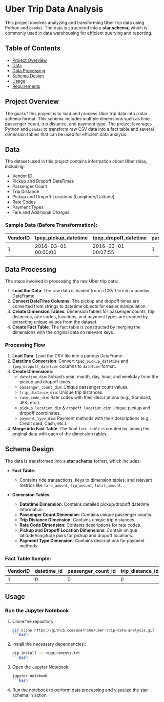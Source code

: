 # Uber Trip Data Analysis

This project involves analyzing and transforming Uber trip data using Python and `pandas`. The data is structured into a **star schema**, which is commonly used in data warehousing for efficient querying and reporting.

## Table of Contents
- [Project Overview](#project-overview)
- [Data](#data)
- [Data Processing](#data-processing)
- [Schema Design](#schema-design)
- [Usage](#usage)
- [Requirements](#requirements)

## Project Overview

The goal of this project is to load and process Uber trip data into a star schema format. This schema includes multiple dimensions such as time, passenger count, trip distance, and payment type. The project leverages Python and `pandas` to transform raw CSV data into a fact table and several dimension tables that can be used for efficient data analysis.

## Data

The dataset used in this project contains information about Uber rides, including:

- Vendor ID
- Pickup and Dropoff DateTimes
- Passenger Count
- Trip Distance
- Pickup and Dropoff Locations (Longitude/Latitude)
- Rate Codes
- Payment Types
- Fare and Additional Charges

### Sample Data (Before Transformation):
| VendorID | tpep_pickup_datetime  | tpep_dropoff_datetime | passenger_count | trip_distance | pickup_longitude | pickup_latitude | payment_type | fare_amount | tip_amount |
|----------|-----------------------|-----------------------|-----------------|---------------|------------------|-----------------|--------------|-------------|------------|
| 1        | 2016-03-01 00:00:00   | 2016-03-01 00:07:55   | 1               | 2.50          | -73.976746       | 40.765152        | 1            | 9.0         | 2.05       |

## Data Processing

The steps involved in processing the raw Uber trip data:

1. **Load the Data**: The raw data is loaded from a CSV file into a pandas DataFrame.
2. **Convert DateTime Columns**: The pickup and dropoff times are converted from strings to datetime objects for easier manipulation.
3. **Create Dimension Tables**: Dimension tables for passenger counts, trip distances, rate codes, locations, and payment types are created by extracting unique values from the dataset.
4. **Create Fact Table**: The fact table is constructed by merging the dimensions with the original data on relevant keys.

### Processing Flow
1. **Load Data**: Load the CSV file into a pandas DataFrame.
2. **Datetime Conversion**: Convert `tpep_pickup_datetime` and `tpep_dropoff_datetime` columns to `datetime` format.
3. **Create Dimensions**:
    - `datetime_dim`: Extracts year, month, day, hour, and weekday from the pickup and dropoff times.
    - `passenger_count_dim`: Unique passenger count values.
    - `trip_distance_dim`: Unique trip distances.
    - `rate_code_dim`: Rate codes with their descriptions (e.g., Standard, JFK, etc.).
    - `pickup_location_dim` & `dropoff_location_dim`: Unique pickup and dropoff coordinates.
    - `payment_type_dim`: Payment methods with their descriptions (e.g., Credit card, Cash, etc.).
4. **Merge into Fact Table**: The final `fact_table` is created by joining the original data with each of the dimension tables.

## Schema Design

The data is transformed into a **star schema** format, which includes:

- **Fact Table**:
  - Contains ride transactions, keys to dimension tables, and relevant metrics like `fare_amount`, `tip_amount`, `total_amount`.
  
- **Dimension Tables**:
  - **Datetime Dimension**: Contains detailed pickup/dropoff datetime information.
  - **Passenger Count Dimension**: Contains unique passenger counts.
  - **Trip Distance Dimension**: Contains unique trip distances.
  - **Rate Code Dimension**: Contains descriptions for rate codes.
  - **Pickup and Dropoff Location Dimensions**: Contain unique latitude/longitude pairs for pickup and dropoff locations.
  - **Payment Type Dimension**: Contains descriptions for payment methods.

### Fact Table Sample:
| VendorID | datetime_id | passenger_count_id | trip_distance_id | rate_code_id | payment_type_id | fare_amount | tip_amount | total_amount |
|----------|-------------|--------------------|------------------|--------------|-----------------|-------------|------------|--------------|
| 1        | 0           | 0                  | 0                | 0            | 0               | 9.0         | 2.05       | 12.35        |

## Usage

### Run the Jupyter Notebook

1. Clone the repository:
   ```bash
   git clone https://github.com/username/uber-trip-data-analysis.git
   ```bash
2. Install the necessary dependencies::
   ```bash
   pip install -r requirements.txt
   ```bash
3. Open the Jupyter Notebook:
   ```bash
   jupyter notebook
   ```bash
4. Run the notebook to perform data processing and visualize the star schema in action.

